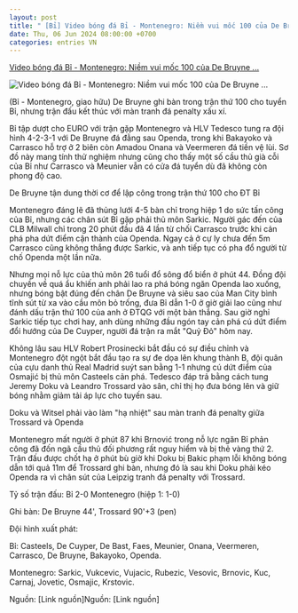 ```yaml
---
layout: post
title: " [Bỉ] Video bóng đá Bỉ - Montenegro: Niềm vui mốc 100 của De Bruyne ..."
date: Thu, 06 Jun 2024 08:00:00 +0700
categories: entries VN
---
```

[Video bóng đá Bỉ - Montenegro: Niềm vui mốc 100 của De Bruyne ...](https://www.24h.com.vn/bong-da/video-bong-da-bi-montenegro-niem-vui-moc-100-cua-de-bruyne-man-tranh-penalty-xau-xi-giao-huu-c48a1574096.html)

![Video bóng đá Bỉ - Montenegro: Niềm vui mốc 100 của De Bruyne ...](https://cdn.24h.com.vn/upload/2-2024/images/2024-06-06/2d9fc78f-6a91-42ee-a143-f5705591b902-495-1717620478-832-width740height495-auto-crop-watermark.jpg)

(Bỉ - Montenegro, giao hữu) De Bruyne ghi bàn trong trận thứ 100 cho tuyển Bỉ, nhưng trận đấu kết thúc với màn tranh đá penalty xấu xí.

Bỉ tập dượt cho EURO với trận gặp Montenegro và HLV Tedesco tung ra đội hình 4-2-3-1 với De Bruyne đá đằng sau Openda, trong khi Bakayoko và Carrasco hỗ trợ ở 2 biên còn Amadou Onana và Veermeren đá tiền vệ lùi. Sơ đồ này mang tính thử nghiệm nhưng cũng cho thấy một số cầu thủ già cỗi của Bỉ như Carrasco và Meunier vẫn có cửa đá tuyển dù đã không còn phong độ cao.

De Bruyne tận dung thời cơ để lập công trong trận thứ 100 cho ĐT Bỉ

Montenegro đáng lẽ đã thủng lưới 4-5 bàn chỉ trong hiệp 1 do sức tấn công của Bỉ, nhưng các chân sút Bỉ gặp phải thủ môn Sarkic. Người gác đến của CLB Milwall chỉ trong 20 phút đầu đã 4 lần từ chối Carrasco trước khi cản phá pha dứt điểm cận thành của Openda. Ngay cả ở cự ly chưa đến 5m Carrasco cũng không thắng được Sarkic, và anh tiếp tục có pha đổ người từ chố Openda một lần nữa.

Nhưng mọi nỗ lực của thủ môn 26 tuổi đổ sông đổ biển ở phút 44. Đồng đội chuyền về quá ẩu khiến anh phải lao ra phá bóng ngăn Openda lao xuống, nhưng bóng bật đúng đến chân De Bruyne và siêu sao của Man City bình tĩnh sút từ xa vào cầu môn bỏ trống, đưa Bỉ dẫn 1-0 ở giờ giải lao cũng như đánh dấu trận thứ 100 của anh ở ĐTQG với một bàn thắng. Sau giờ nghỉ Sarkic tiếp tục chơi hay, anh dùng những đầu ngón tay cản phá cú dứt điểm đổi hướng của De Cuyper, người đá trận ra mắt "Quỷ Đỏ" hôm nay.

Không lâu sau HLV Robert Prosinecki bắt đầu có sự điều chỉnh và Montenegro đột ngột bắt đầu tạo ra sự đe dọa lên khung thành B, đội quân của cựu danh thủ Real Madrid suýt san bằng 1-1 nhưng cú dứt điểm của Osmajić bị thủ môn Casteels cản phá. Tedesco đáp trả bằng cách tung Jeremy Doku và Leandro Trossard vào sân, chỉ thị họ đưa bóng lên và giữ bóng nhằm giảm tải áp lực cho tuyến sau.

Doku và Witsel phải vào làm "hạ nhiệt" sau màn tranh đá penalty giữa Trossard và Openda

Montenegro mất người ở phút 87 khi Brnović trong nỗ lực ngăn Bỉ phản công đã đốn ngã cầu thủ đối phương rất nguy hiểm và bị thẻ vàng thứ 2. Trận đấu được chốt hạ ở phút bù giờ khi Doku bị Bakic phạm lỗi không bóng dẫn tới quả 11m để Trossard ghi bàn, nhưng đó là sau khi Doku phải kéo Openda ra vì chân sút của Leipzig tranh đá penalty với Trossard.

Tỷ số trận đấu: Bỉ 2-0 Montenegro (hiệp 1: 1-0)

Ghi bàn: De Bruyne 44', Trossard 90'+3 (pen)

Đội hình xuất phát:

Bỉ: Casteels, De Cuyper, De Bast, Faes, Meunier, Onana, Veermeren, Carrasco, De Bruyne, Bakayoko, Openda.

Montenegro: Sarkic, Vukcevic, Vujacic, Rubezic, Vesovic, Brnovic, Kuc, Carnaj, Jovetic, Osmajic, Krstovic.

Nguồn: [Link nguồn]Nguồn: [Link nguồn]

